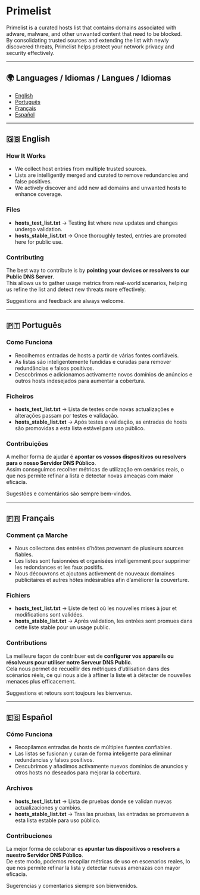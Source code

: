 # Primelist  

Primelist is a curated hosts list that contains domains associated with adware, malware, and other unwanted content that need to be blocked.  
By consolidating trusted sources and extending the list with newly discovered threats, Primelist helps protect your network privacy and security effectively.  

---

## 🌍 Languages / Idiomas / Langues / Idiomas  
- [English](#-english)  
- [Português](#-português)  
- [Français](#-français)  
- [Español](#-español)  

---

## 🇬🇧 English  

### How It Works  
- We collect host entries from multiple trusted sources.  
- Lists are intelligently merged and curated to remove redundancies and false positives.  
- We actively discover and add new ad domains and unwanted hosts to enhance coverage.  

### Files  
- **hosts_test_list.txt** → Testing list where new updates and changes undergo validation.  
- **hosts_stable_list.txt** → Once thoroughly tested, entries are promoted here for public use.  

### Contributing  
The best way to contribute is by **pointing your devices or resolvers to our Public DNS Server**.  
This allows us to gather usage metrics from real-world scenarios, helping us refine the list and detect new threats more effectively.  

Suggestions and feedback are always welcome.  

---

## 🇵🇹 Português  

### Como Funciona  
- Recolhemos entradas de hosts a partir de várias fontes confiáveis.  
- As listas são inteligentemente fundidas e curadas para remover redundâncias e falsos positivos.  
- Descobrimos e adicionamos activamente novos domínios de anúncios e outros hosts indesejados para aumentar a cobertura.  

### Ficheiros  
- **hosts_test_list.txt** → Lista de testes onde novas actualizações e alterações passam por testes e validação.  
- **hosts_stable_list.txt** → Após testes e validação, as entradas de hosts são promovidas a esta lista estável para uso público.  

### Contribuições  
A melhor forma de ajudar é **apontar os vossos dispositivos ou resolvers para o nosso Servidor DNS Público**.  
Assim conseguimos recolher métricas de utilização em cenários reais, o que nos permite refinar a lista e detectar novas ameaças com maior eficácia.  

Sugestões e comentários são sempre bem-vindos.  

---

## 🇫🇷 Français  

### Comment ça Marche  
- Nous collectons des entrées d’hôtes provenant de plusieurs sources fiables.  
- Les listes sont fusionnées et organisées intelligemment pour supprimer les redondances et les faux positifs.  
- Nous découvrons et ajoutons activement de nouveaux domaines publicitaires et autres hôtes indésirables afin d’améliorer la couverture.  

### Fichiers  
- **hosts_test_list.txt** → Liste de test où les nouvelles mises à jour et modifications sont validées.  
- **hosts_stable_list.txt** → Après validation, les entrées sont promues dans cette liste stable pour un usage public.  

### Contributions  
La meilleure façon de contribuer est de **configurer vos appareils ou résolveurs pour utiliser notre Serveur DNS Public**.  
Cela nous permet de recueillir des métriques d’utilisation dans des scénarios réels, ce qui nous aide à affiner la liste et à détecter de nouvelles menaces plus efficacement.  

Suggestions et retours sont toujours les bienvenus.  

---

## 🇪🇸 Español  

### Cómo Funciona  
- Recopilamos entradas de hosts de múltiples fuentes confiables.  
- Las listas se fusionan y curan de forma inteligente para eliminar redundancias y falsos positivos.  
- Descubrimos y añadimos activamente nuevos dominios de anuncios y otros hosts no deseados para mejorar la cobertura.  

### Archivos  
- **hosts_test_list.txt** → Lista de pruebas donde se validan nuevas actualizaciones y cambios.  
- **hosts_stable_list.txt** → Tras las pruebas, las entradas se promueven a esta lista estable para uso público.  

### Contribuciones  
La mejor forma de colaborar es **apuntar tus dispositivos o resolvers a nuestro Servidor DNS Público**.  
De este modo, podemos recopilar métricas de uso en escenarios reales, lo que nos permite refinar la lista y detectar nuevas amenazas con mayor eficacia.  

Sugerencias y comentarios siempre son bienvenidos.  

